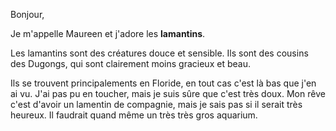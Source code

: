 Bonjour,

Je m'appelle Maureen et j'adore les **lamantins**.

Les lamantins sont des créatures douce et sensible. Ils sont des cousins des Dugongs, qui sont clairement moins gracieux et beau. 

Ils se trouvent principalements en Floride, en tout cas c'est là bas que j'en ai vu. J'ai pas pu en toucher, mais je suis sûre que c'est très doux. Mon rêve c'est d'avoir un lamentin de compagnie, mais je sais pas si il serait très heureux. Il faudrait quand même un très très gros aquarium.